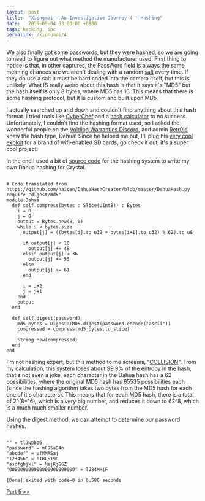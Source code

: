 ```yaml
---
layout: post
title:  "Xiongmai - An Investigative Journey 4 - Hashing"
date:   2019-09-04 03:00:00 +0100
tags: hacking, ipc
permalink: /xiongmai/4
---
```

We also finally got some passwords, but they were hashed, so we are going to need to figure out what method the manufacturer used. First thing to notice is that, in other captures, the PassWord field is always the same, meaning chances are we aren't dealing with a random [salt](https://en.wikipedia.org/wiki/Salt_(cryptography)) every time. If they do use a salt it must be hard coded into the camera itself, but this is unlikely. What IS really weird about this hash is that it says it's "MD5" but the hash itself is only 8 bytes, where MD5 has 16. This means that there is some hashing protocol, but it is custom and built upon MD5.

I actually searched up and down and couldn't find anything about this hash format. I tried tools like [CyberChef](https://gchq.github.io/CyberChef/) and a [hash calculator](https://www.browserling.com/tools/all-hashes) to no success. Unfortunately, I couldn't find the hashing format used, so I asked the wonderful people on the [Voiding Warranties Discord](https://discord.gg/cewJDe2), and admin [Retr0id](https://github.com/DavidBuchanan314) knew the hash type, Dahua! Since he helped me out, I'll plug his [very cool exploit](https://github.com/DavidBuchanan314/wifi-sdcf/tree/master/evil-sd-emulator) for a brand of wifi-enabled SD cards, go check it out, it's a super cool project!

In the end I used a bit of [source code](https://github.com/haicen/DahuaHashCreator/blob/master/DahuaHash.py) for the hashing system to write my own Dahua hashing for Crystal.

<pre><code class="crystal">
# Code translated from https://github.com/haicen/DahuaHashCreator/blob/master/DahuaHash.py
require "digest/md5"
module Dahua
  def self.compress(bytes : Slice(UInt8)) : Bytes
    i = 0
    j = 0
    output = Bytes.new(8, 0)
    while i &lt; bytes.size
      output[j] = ((bytes[i].to_u32 + bytes[i+1].to_u32) % 62).to_u8

      if output[j] < 10
        output[j] += 48
      elsif output[j] &lt; 36
        output[j] += 55
      else
        output[j] += 61
      end

      i = i+2
      j = j+1
    end
    output
  end

  def self.digest(password)
    md5_bytes = Digest::MD5.digest(password.encode("ascii"))
    compressed = compress(md5_bytes.to_slice)

    String.new(compressed)
  end
end
</code></pre>

I'm not hashing expert, but this method to me screams, "[COLLISION](https://learncryptography.com/hash-functions/hash-collision-attack)". From my calculation, this system loses about 99.9% of the entropy in the hash, that's not even a joke, each character in the Dahua hash has a 62 possibilities, where the original MD5 hash has 65535 possibilities each (since the hashing algorithm takes two bytes from the MD5 hash for each one of it's characters). This means that for each MD5 hash, there is a total of  2^(8*16), which is a very big number, and reduces it down to 62^8, which is a much much smaller number.

Using the digest method, we can attempt to determine our password hashes.

<pre><code>
"" = tlJwpbo6
"password" = mF95aD4o
"abcdef" = vfMMASaj
"123456" = nTBCS19C
"asdfghjkl" = MajKjGGZ
"000000000000000000000000" = lJ84MHiF

[Done] exited with code=0 in 0.586 seconds
</code></pre>

[Part 5 &gt;&gt;](/xiongmai/5)